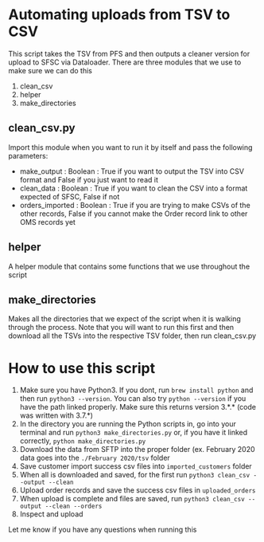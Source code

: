 # Automating uploads from TSV to CSV
This script takes the TSV from PFS and then outputs a cleaner version for upload to SFSC via Dataloader.  There are three modules that we use to make sure we can do this
1. clean_csv
2. helper
3. make_directories

## clean_csv.py
Import this module when you want to run it by itself and pass the following parameters:
* make_output : Boolean : True if you want to output the TSV into CSV format and False if you just want to read it
* clean_data : Boolean : True if you want to clean the CSV into a format expected of SFSC, False if not
* orders_imported : Boolean : True if you are trying to make CSVs of the other records, False if you cannot make the Order record link to other OMS records yet
## helper
A helper module that contains some functions that we use throughout the script
## make_directories
Makes all the directories that we expect of the script when it is walking through the process.  Note that you will want to run this first and then download all the TSVs into the respective TSV folder, then run clean_csv.py

# How to use this script
1. Make sure you have Python3.  If you dont, run `brew install python` and then run `python3 --version`.  You can also try `python --version` if you have the path linked properly.  Make sure this returns version 3.\*.\* (code was written with 3.7.\*)
2. In the directory you are running the Python scripts in, go into your terminal and run `python3 make_directories.py` or, if you have it linked correctly, `python make_directories.py`
3. Download the data from SFTP into the proper folder (ex. February 2020 data goes into the `./February 2020/tsv` folder
4. Save customer import success csv files into `imported_customers` folder
5. When all is downloaded and saved, for the first run `python3 clean_csv --output --clean`
6. Upload order records and save the success csv files in `uploaded_orders`
7. When upload is complete and files are saved, run `python3 clean_csv --output --clean --orders`
8. Inspect and upload

Let me know if you have any questions when running this
